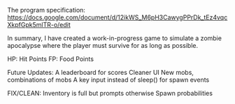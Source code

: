The program specification: https://docs.google.com/document/d/12ikWS_M6pH3CawygPPrDk_tEz4vqcXkpfGpk5mlTR-o/edit

In summary, I have created a work-in-progress game to simulate a zombie apocalypse where the player must survive
for as long as possible. 

HP: Hit Points
FP: Food Points

Future Updates:
A leaderboard for scores
Cleaner UI
New mobs, combinations of mobs
A key input instead of sleep() for spawn events

FIX/CLEAN: 
Inventory is full but prompts otherwise
Spawn probabilities

